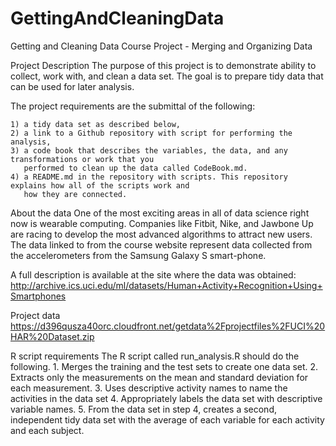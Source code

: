 # GettingAndCleaningData

Getting and Cleaning Data Course Project - Merging and Organizing Data

Project Description
The purpose of this project is to demonstrate ability to collect, work with, and clean a data set.
The goal is to prepare tidy data that can be used for later analysis.

The project requirements are the submittal of the following:

	1) a tidy data set as described below,
	2) a link to a Github repository with script for performing the analysis,
	3) a code book that describes the variables, the data, and any transformations or work that you
	   performed to clean up the data called CodeBook.md.
	4) a README.md in the repository with scripts. This repository explains how all of the scripts work and
       how they are connected.

About the data
One of the most exciting areas in all of data science right now is wearable computing. Companies like Fitbit, Nike, and Jawbone Up are racing to develop the most advanced algorithms to attract new users. The data linked to from the course website represent data collected from the accelerometers from the Samsung Galaxy S smart-phone.

A full description is available at the site where the data was obtained:
http://archive.ics.uci.edu/ml/datasets/Human+Activity+Recognition+Using+Smartphones

Project data
https://d396qusza40orc.cloudfront.net/getdata%2Fprojectfiles%2FUCI%20HAR%20Dataset.zip

R script requirements
The R script called run_analysis.R should do the following. 
    1. Merges the training and the test sets to create one data set.
    2. Extracts only the measurements on the mean and standard deviation for each measurement. 
    3. Uses descriptive activity names to name the activities in the data set
    4. Appropriately labels the data set with descriptive variable names. 
    5. From the data set in step 4, creates a second, independent tidy data set with the average of each
       variable for each activity and each subject.